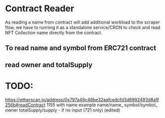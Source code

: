 # Contract Reader

As reading a name from contract will add additional workload to the scraper flow, we have to running it as a standalone service/CRON to check and read NFT Collection name directly from the contract.

## To read name and symbol from ERC721 contract

## read owner and totalSupply

# TODO:
https://etherscan.io/address/0x797a48c46be32aafcedcfd3d8992493d8a1f256b#readContract
1155 with name example
name/name_
symbol/symbol_
owner
totalSupply/supply - if no input (721 only) (edited) 
